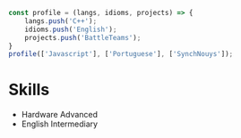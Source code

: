 ```js
const profile = (langs, idioms, projects) => {
    langs.push('C++');
    idioms.push('English');
    projects.push('BattleTeams');
}
profile(['Javascript'], ['Portuguese'], ['SynchNouys']);
```


# Skills
 - Hardware Advanced
 - English Intermediary

